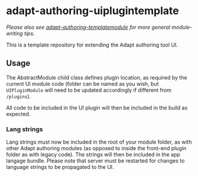 #  adapt-authoring-uiplugintemplate

_Please also see [adapt-authoring-templatemodule](https://github.com/adapt-security/adapt-authoring-templatemodule) for more general module-writing tips._

This is a template repository for extending the Adapt authoring tool UI.

## Usage
The AbstractModule child class defines plugin location, as required by the current UI module code (folder can be named as you wish, but `UIPluginModule` will need to be updated accordingly if different from `/plugins`).

All code to be included in the UI plugin will then be included in the build as expected.

### Lang strings
Lang strings must now be included in the root of your module folder, as with other Adapt authoring modules (as opposed to inside the front-end plugin folder as with legacy code). The strings will then be included in the app langage bundle. Please note that server must be restarted for changes to language strings to be propagated to the UI.
